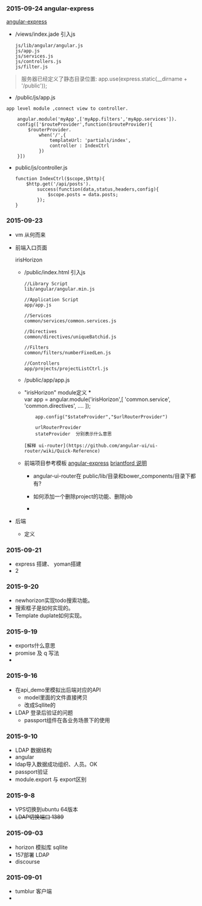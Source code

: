 
### 2015-09-24 angular-express
[angular-express](http://briantford.com/blog/angular-express)

*	/views/index.jade 引入js


		js/lib/angular/angular.js
		js/app.js
		js/services.js
		js/controllers.js
		js/filter.js

> 	服务器已经定义了静态目录位置: app.use(express.static(__dirname + '/public'));

*	 /public/js/app.js

	app level module ,connect view to controller.

		angular.module('myApp',['myApp.filters','myApp.services']).
		config(['$routeProvider',function($routeProvider){
			$routerProvider.
				when('/',{
					templateUrl: 'partials/index',
					controller : IndexCtrl
				})
		}])

*	public/js/controller.js
	
		function IndexCtrl($scope,$http){
			$http.get('/api/posts').
				success(function(data,status,headers,config){
					$scope.posts = data.posts;
				});
		}


### 2015-09-23
*	vm 从何而来
*	前端入口页面

	irisHorizon

	*	/public/index.html 引入js
		
			//Library Script
			lib/angular/angular.min.js
			
			//Application Script
			app/app.js
			
			//Services
			common/services/common.services.js
			
			//Directives
			common/directives/uniqueBatchid.js
			
			//Filters
			common/filters/numberFixedLen.js
			
			//Controllers
			app/projects/projectListCtrl.js
			
	* 	/public/app/app.js
	*	"irisHorizon" module定义
		*	
				var app = angular.module('irisHorizon',[
					'common.service',
					'common.directives',
					....
				]);
				
				app.config("$stateProvider","$urlRouterProvider")
				
				urlRouterProvider
				stateProvider  分别表示什么意思
				
			[解释 ui-router](https://github.com/angular-ui/ui-router/wiki/Quick-Reference)
			
	*	前端项目参考模板 [angular-express](https://github.com/btford/angular-express-seed)   [briantford 说明](http://briantford.com/blog/angular-express)
			
		* angular-ui-router在 public/lib/目录和bower_components/目录下都有?
		
		*	如何添加一个删除project的功能、删除job
		
		*	
		
		
*   后端
	*	定义


### 2015-09-21
*	express 搭建、 yoman搭建
*	2

### 2015-9-20
*	newhorizon实现todo搜索功能。
*	搜索框子是如何实现的。
*	Template duplate如何实现。


### 2015-9-19
*	exports什么意思
*	promise 及 q 写法
*



### 2015-9-16
*	在api_demo里模拟出后端对应的API
	*	model里面的文件直接拷贝
	*	改成Sqllite的
*	LDAP 登录后验证的问题
	*	passport组件在各业务场景下的使用		

### 2015-9-10
*	LDAP 数据结构
*	angular
*	ldap导入数据成功组织、人员。OK
*	passport验证
*	module.export 与 export区别

### 2015-9-8
* VPS切换到ubuntu 64版本
* ~~LDAP切换端口 1389~~

### 2015-09-03
*	horizon 模拟库 sqllite
*	157部署 LDAP
*	discourse

### 2015-09-01
*	tumblur 客户端
*
